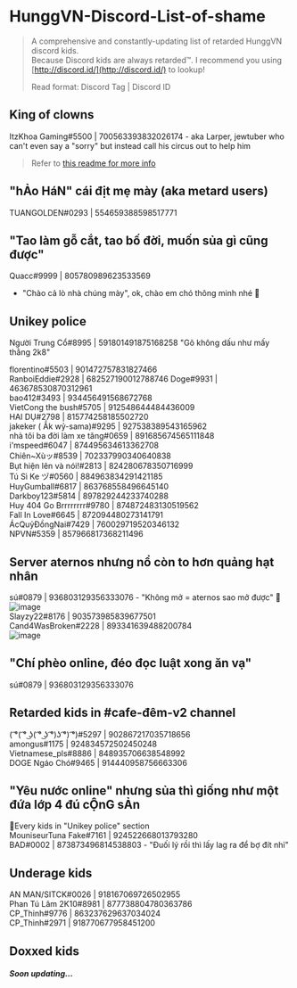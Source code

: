 # HunggVN-Discord-List-of-shame  

> A comprehensive and constantly-updating list of retarded HunggVN discord kids.  
> Because Discord kids are always retarded™.
> I recommend you using [http://discord.id/](http://discord.id/) to lookup!  
> 
> Read format: Discord Tag | Discord ID

## King of clowns  
ItzKhoa Gaming#5500 | 700563393832026174  - aka Larper, jewtuber who can't even say a "sorry" but instead call his circus out to help him  
> Refer to [this readme for more info](https://github.com/EndermanHackerVN/ItzKhoaGaming-public-shaming)


## "hẢo HáN" cái địt mẹ mày (aka metard users)   
TUANGOLDEN#0293 | 554659388598517771  

## "Tao làm gỗ cắt, tao bố đời, muốn sủa gì cũng được"  
Quacc#9999 | 805780989623533569 
- "Chào cả lò nhà chúng mày", ok, chào em chó thông minh nhé 👋  

## Unikey police
Người Trung Cổ#8995 | 591801491875168258
"Gõ không dấu như mấy thằng 2k8"

florentino#5503 | 901472757831827466  
RanboiEddie#2928 | 682527190012788746
Doge#9931 | 463678530870312961  
bao412#3493 | 934456491568672768  
VietCong the bush#5705 | 912548644484436009  
HAI DỤ#2798 | 815774258185502720  
jakeker ( Ắk wỷ-sama)#9295 | 927538389543165962  
nhà tôi ba đời làm xe tăng#0659 | 891685674565111848  
i'mspeed#6047 | 874495634613362708  
Chiên~Xùッ#8539 | 702337990340640838   
Bụt hiện lên và nói!#2813 | 824280678350716999  
Tú Sì Ke ヅ#0560 | 884963834291421185  
HuyGumball#6817 | 863768558496645140  
Darkboy123#5814 | 897829244233740288  
Huy 404 Go Brrrrrrrr#9780 | 874872483130519562  
Fall In Love#6645 | 872094480273141791  
ÁcQuỷĐồngNai#7429 | 760029719520346132  
NPVN#5359 | 857966817368211496

## Server aternos nhưng nổ còn to hơn quảng hạt nhân   
sú#0879 | 936803129356333076 - "Không mở = aternos sao mở được" 🤡  
![image](https://user-images.githubusercontent.com/67498765/151654668-8ced8f00-843f-48a1-b094-ebcbb498290f.png)  
Slayzy22#8176 | 903573985839677501  
Cand4WasBroken#2228 | 893341639488200784  
![image](https://user-images.githubusercontent.com/67498765/151654768-b93171aa-eb4a-42e2-a62b-421eefa2a4ad.png)  

## "Chí phèo online, đéo đọc luật xong ăn vạ"
sú#0879 | 936803129356333076

## Retarded kids in #cafe-đêm-v2 channel
( ͡°( ͡° ͜ʖ( ͡° ͜ʖ ͡°)ʖ ͡°) ͡°)#5297 | 902867217035718656  
amongus#1175 | 924834572502450248  
Vietnamese_pls#8886 | 848935706638548992  
DOGE Ngáo Chó#9465 | 914440958756663306

## "Yêu nước online" nhưng sủa thì giống như một đứa lớp 4 đú cỘnG sẢn
🔸Every kids in "Unikey police" section  
MouniseurTuna Fake#7161 | 924522668013793280  
BAD#0002 | 873873496814538803 - "Đuối lý rồi thì lấy lag ra để bợ đít nhỉ"

## Underage kids
AN MAN/SITCK#0026 | 918167069726502955  
Phan Tú Lâm 2K10#8981 | 877738804780363786  
CP_Thinh#9776 | 863237629637034024  
CP_Thinh#2971 | 918770677958451200

## Doxxed kids
##### Soon updating...
